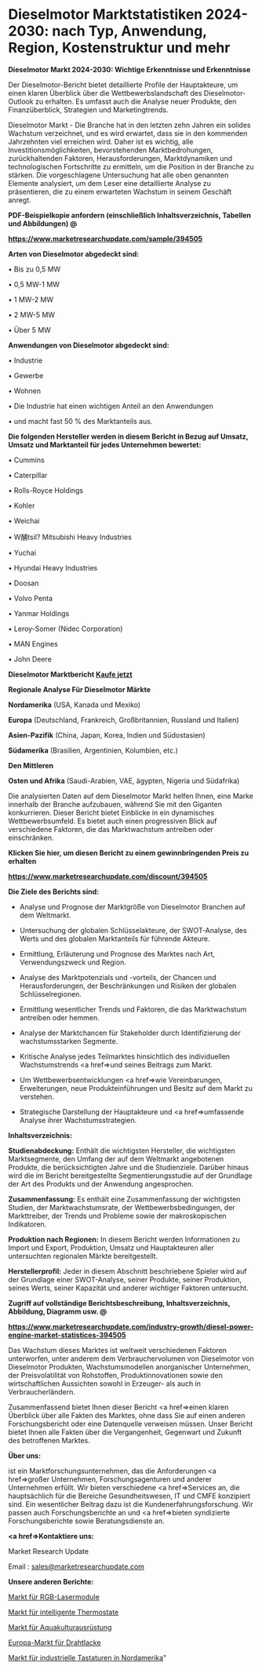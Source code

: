 # Dieselmotor Marktstatistiken 2024-2030: nach Typ, Anwendung, Region, Kostenstruktur und mehr

<strong>Dieselmotor Markt 2024-2030: Wichtige Erkenntnisse und Erkenntnisse</strong>

Der Dieselmotor-Bericht bietet detaillierte Profile der Hauptakteure, um einen klaren Überblick über die Wettbewerbslandschaft des Dieselmotor-Outlook zu erhalten. Es umfasst auch die Analyse neuer Produkte, den Finanzüberblick, Strategien und Marketingtrends.

Dieselmotor Markt - Die Branche hat in den letzten zehn Jahren ein solides Wachstum verzeichnet, und es wird erwartet, dass sie in den kommenden Jahrzehnten viel erreichen wird. Daher ist es wichtig, alle Investitionsmöglichkeiten, bevorstehenden Marktbedrohungen, zurückhaltenden Faktoren, Herausforderungen, Marktdynamiken und technologischen Fortschritte zu ermitteln, um die Position in der Branche zu stärken. Die vorgeschlagene Untersuchung hat alle oben genannten Elemente analysiert, um dem Leser eine detaillierte Analyse zu präsentieren, die zu einem erwarteten Wachstum in seinem Geschäft anregt.



<strong><b>PDF-Beispielkopie anfordern (einschließlich Inhaltsverzeichnis, Tabellen und Abbildungen) @ </b></strong>

<strong><a href=https://www.marketresearchupdate.com/sample/394505>

<strong>https://www.marketresearchupdate.com/sample/394505</u></a></strong></strong>



<strong>Arten von Dieselmotor abgedeckt sind:</strong>

• Bis zu 0,5 MW

• 0,5 MW-1 MW

• 1 MW-2 MW

• 2 MW-5 MW

• Über 5 MW



<strong>Anwendungen von Dieselmotor abgedeckt sind:</strong>

• Industrie

• Gewerbe

• Wohnen

• Die Industrie hat einen wichtigen Anteil an den Anwendungen

• und macht fast 50 % des Marktanteils aus.



<strong>Die folgenden Hersteller werden in diesem Bericht in Bezug auf Umsatz, Umsatz und Marktanteil für jedes Unternehmen bewertet:</strong>

• Cummins

• Caterpillar

• Rolls-Royce Holdings

• Kohler

• Weichai

• W酺tsil? Mitsubishi Heavy Industries

• Yuchai

• Hyundai Heavy Industries

• Doosan

• Volvo Penta

• Yanmar Holdings

• Leroy-Somer (Nidec Corporation)

• MAN Engines

• John Deere



<strong>Dieselmotor Marktbericht <a href=https://www.marketresearchupdate.com/buynow/394505>Kaufe jetzt</a></strong>



<strong>Regionale Analyse Für Dieselmotor Märkte</strong>



<strong>Nordamerika</strong> (USA, Kanada und Mexiko)



<strong>Europa</strong> (Deutschland, Frankreich, Großbritannien, Russland und Italien)



<strong>Asien-Pazifik</strong> (China, Japan, Korea, Indien und Südostasien)



<strong>Südamerika</strong> (Brasilien, Argentinien, Kolumbien, etc.)



<strong>Den Mittleren</strong> 

<strong>Osten und Afrika</strong> (Saudi-Arabien, VAE, ägypten, Nigeria und Südafrika)

Die analysierten Daten auf dem Dieselmotor Markt helfen Ihnen, eine Marke innerhalb der Branche aufzubauen, während Sie mit den Giganten konkurrieren. Dieser Bericht bietet Einblicke in ein dynamisches Wettbewerbsumfeld. Es bietet auch einen progressiven Blick auf verschiedene Faktoren, die das Marktwachstum antreiben oder einschränken.



<strong>Klicken Sie hier, um diesen Bericht zu einem gewinnbringenden Preis zu erhalten
</strong>

<strong><a href=https://www.marketresearchupdate.com/discount/394505>https://www.marketresearchupdate.com/discount/394505</b></u></strong></a>



<strong>Die Ziele des Berichts sind:</strong>

- Analyse und Prognose der Marktgröße von Dieselmotor Branchen auf dem Weltmarkt.

- Untersuchung der globalen Schlüsselakteure, der SWOT-Analyse, des Werts und des globalen Marktanteils für führende Akteure.

- Ermittlung, Erläuterung und Prognose des Marktes nach Art, Verwendungszweck und Region.

- Analyse des Marktpotenzials und -vorteils, der Chancen und Herausforderungen, der Beschränkungen und Risiken der globalen Schlüsselregionen.

- Ermittlung wesentlicher Trends und Faktoren, die das Marktwachstum antreiben oder hemmen.

- Analyse der Marktchancen für Stakeholder durch Identifizierung der wachstumsstarken Segmente.

- Kritische Analyse jedes Teilmarktes hinsichtlich des individuellen Wachstumstrends <a href=>und</a> seines Beitrags zum Markt.

- Um Wettbewerbsentwicklungen <a href=>wie</a> Vereinbarungen, Erweiterungen, neue Produkteinführungen und Besitz auf dem Markt zu verstehen.

- Strategische Darstellung der Hauptakteure und <a href=>umfas</a>sende Analyse ihrer Wachstumsstrategien.



<strong>Inhaltsverzeichnis:</strong>



<strong>Studienabdeckung:</strong> Enthält die wichtigsten Hersteller, die wichtigsten Marktsegmente, den Umfang der auf dem Weltmarkt angebotenen Produkte, die berücksichtigten Jahre und die Studienziele. Darüber hinaus wird die im Bericht bereitgestellte Segmentierungsstudie auf der Grundlage der Art des Produkts und der Anwendung angesprochen.



<strong>Zusammenfassung:</strong> Es enthält eine Zusammenfassung der wichtigsten Studien, der Marktwachstumsrate, der Wettbewerbsbedingungen, der Markttreiber, der Trends und Probleme sowie der makroskopischen Indikatoren.



<strong>Produktion nach Regionen:</strong> In diesem Bericht werden Informationen zu Import und Export, Produktion, Umsatz und Hauptakteuren aller untersuchten regionalen Märkte bereitgestellt.



<strong>Herstellerprofil:</strong> Jeder in diesem Abschnitt beschriebene Spieler wird auf der Grundlage einer SWOT-Analyse, seiner Produkte, seiner Produktion, seines Werts, seiner Kapazität und anderer wichtiger Faktoren untersucht.



<strong><b>Zugriff auf vollständige Berichtsbeschreibung, Inhaltsverzeichnis, Abbildung, Diagramm usw. @ </b></strong>

<strong><a href=https://www.marketresearchupdate.com/industry-growth/diesel-power-engine-market-statistices-394505>https://www.marketresearchupdate.com/industry-growth/diesel-power-engine-market-statistices-394505</a></strong>

Das Wachstum dieses Marktes ist weltweit verschiedenen Faktoren unterworfen, unter anderem dem Verbrauchervolumen von Dieselmotor von Dieselmotor Produkten, Wachstumsmodellen anorganischer Unternehmen, der Preisvolatilität von Rohstoffen, Produktinnovationen sowie den wirtschaftlichen Aussichten sowohl in Erzeuger- als auch in Verbraucherländern.

Zusammenfassend bietet Ihnen dieser Bericht <a href=>einen</a> klaren Überblick über alle Fakten des Marktes, ohne dass Sie auf einen anderen Forschungsbericht oder eine Datenquelle verweisen müssen. Unser Bericht bietet Ihnen alle Fakten über die Vergangenheit, Gegenwart und Zukunft des betroffenen Marktes.



<strong>Über uns:</strong>

 ist ein Marktforschungsunternehmen, das die Anforderungen <a href=>großer</a> Unternehmen, Forschungsagenturen und anderer Unternehmen erfüllt. Wir bieten verschiedene <a href=>Services</a> an, die hauptsächlich für die Bereiche Gesundheitswesen, IT und CMFE konzipiert sind. Ein wesentlicher Beitrag dazu ist die Kundenerfahrungsforschung. Wir passen auch Forschungsberichte an und <a href=>bieten</a> syndizierte Forschungsberichte sowie Beratungsdienste an.



<strong><a href=>Kontaktiere uns:</a></strong>

Market Research Update

Email : sales@marketresearchupdate.com



<strong>Unsere anderen Berichte:</strong>

<a href=https://www.linkedin.com/pulse/rgb-laser-modules-market-size-growth-set-surge-significantly>Markt für RGB-Lasermodule</a>

<a href=https://www.linkedin.com/pulse/smart-thermostats-market-size-trends-consumption-future>Markt für intelligente Thermostate</a>

<a href=https://www.linkedin.com/pulse/aquaculture-equipment-market-size-trends-consumption>Markt für Aquakulturausrüstung</a>

<a href=https://www.linkedin.com/pulse/europe-wire-enamels-market-2023-new-study-report>Europa-Markt für Drahtlacke</a>

<a href=https://www.linkedin.com/pulse/north-america-industrial-keyboard-market-size-growth>Markt für industrielle Tastaturen in Nordamerika</a>"
